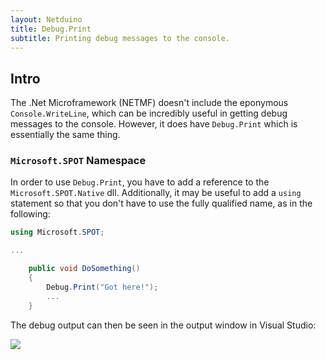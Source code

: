 ```yaml
---
layout: Netduino
title: Debug.Print
subtitle: Printing debug messages to the console.
---
```


## Intro

The .Net Microframework (NETMF) doesn't include the eponymous `Console.WriteLine`, which can be incredibly useful in getting debug messages to the console. However, it does have `Debug.Print` which is essentially the same thing.

### `Microsoft.SPOT` Namespace

In order to use `Debug.Print`, you have to add a reference to the `Microsoft.SPOT.Native` dll. Additionally, it may be useful to add a `using` statement so that you don't have to use the fully qualified name, as in the following:

```csharp
using Microsoft.SPOT;

...

    public void DoSomething()
    {
        Debug.Print("Got here!");
        ...
    }
```

The debug output can then be seen in the output window in Visual Studio:

![](Debug_Output_Window.png)

